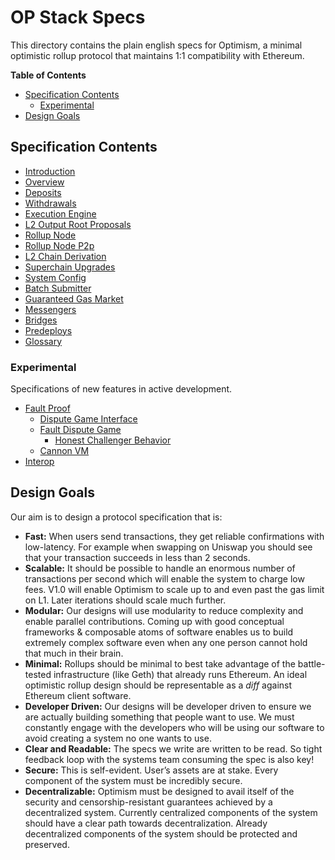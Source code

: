 # OP Stack Specs

This directory contains the plain english specs for Optimism, a minimal optimistic rollup protocol
that maintains 1:1 compatibility with Ethereum.

<!-- START doctoc generated TOC please keep comment here to allow auto update -->
<!-- DON'T EDIT THIS SECTION, INSTEAD RE-RUN doctoc TO UPDATE -->
**Table of Contents**

- [Specification Contents](#specification-contents)
  - [Experimental](#experimental)
- [Design Goals](#design-goals)

<!-- END doctoc generated TOC please keep comment here to allow auto update -->

## Specification Contents

- [Introduction](introduction.md)
- [Overview](protocol/overview.md)
- [Deposits](protocol/deposits.md)
- [Withdrawals](protocol/withdrawals.md)
- [Execution Engine](protocol/exec-engine.md)
- [L2 Output Root Proposals](protocol/proposals.md)
- [Rollup Node](protocol/rollup-node.md)
- [Rollup Node P2p](protocol/rollup-node-p2p.md)
- [L2 Chain Derivation](protocol/derivation.md)
- [Superchain Upgrades](protocol/superchain-upgrades.md)
- [System Config](protocol/system_config.md)
- [Batch Submitter](protocol/batcher.md)
- [Guaranteed Gas Market](protocol/guaranteed-gas-market.md)
- [Messengers](protocol/messengers.md)
- [Bridges](protocol/bridges.md)
- [Predeploys](protocol/predeploys.md)
- [Glossary](glossary.md)

### Experimental

Specifications of new features in active development.

- [Fault Proof](./experimental/fault-proof/index.md)
  - [Dispute Game Interface](./experimental/fault-proof/dispute-game-interface.md)
  - [Fault Dispute Game](./experimental/fault-proof/fault-dispute-game.md)
    - [Honest Challenger Behavior](./experimental/fault-proof/honest-challenger-fdg.md)
  - [Cannon VM](./experimental/fault-proof/cannon-fault-proof-vm.md)
- [Interop](./interop/README.md)

## Design Goals

Our aim is to design a protocol specification that is:

- **Fast:** When users send transactions, they get reliable confirmations with low-latency.
  For example when swapping on Uniswap you should see that your transaction succeeds in less than 2
  seconds.
- **Scalable:** It should be possible to handle an enormous number of transactions
  per second which will enable the system to charge low fees.
  V1.0 will enable Optimism to scale up to and even past the gas limit on L1.
  Later iterations should scale much further.
- **Modular:** Our designs will use modularity to reduce complexity and enable parallel
  contributions. Coming up with good conceptual frameworks & composable atoms of software enables us
  to build extremely complex software even when any one person cannot hold that much in their brain.
- **Minimal:** Rollups should be minimal to best take advantage of the battle-tested infrastructure
  (like Geth) that already runs Ethereum. An ideal optimistic rollup design should be representable
  as a _diff_ against Ethereum client software.
- **Developer Driven:** Our designs will be developer driven to ensure we are actually building
  something that people want to use. We must constantly engage with the developers who will be using
  our software to avoid creating a system no one wants to use.
- **Clear and Readable:** The specs we write are written to be read. So tight feedback loop with the
  systems team consuming the spec is also key!
- **Secure:** This is self-evident.
  User’s assets are at stake. Every component of the system must be incredibly secure.
- **Decentralizable:** Optimism must be designed to avail itself of the security and
  censorship-resistant guarantees achieved by a decentralized system.
  Currently centralized components of the system should have a clear path towards decentralization.
  Already decentralized components of the system should be protected and preserved.
